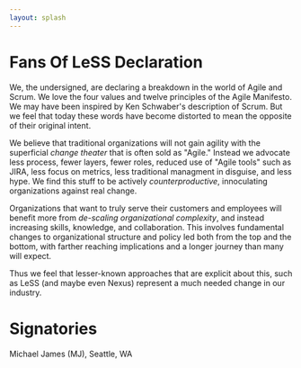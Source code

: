 ```yaml
---
layout: splash
---
```

# Fans Of LeSS Declaration

We, the undersigned, are declaring a breakdown in the world of Agile
      and Scrum. We love the four values and twelve principles of the
      Agile Manifesto. We may have been inspired by Ken Schwaber's
      description of Scrum.  But we feel that today these
      words have become distorted to mean the opposite of their
      original intent.

We believe that traditional
organizations will not gain agility with the superficial _change theater_ that
is often sold as "Agile."   Instead we advocate less process, fewer layers,
fewer roles, reduced use of "Agile tools" such as JIRA, less focus on
metrics, less traditional managment in disguise, and less 
hype.  We find this stuff to be actively
_counterproductive_, innoculating organizations against real change.

Organizations that want to truly serve their customers and employees
will benefit more from _de-scaling organizational complexity_, and
instead increasing skills, knowledge, and collaboration.  This
involves fundamental changes to organizational structure and policy
led both from the top and the bottom, with farther reaching
implications and a longer journey than many will expect. 

Thus we feel that lesser-known approaches that are explicit about this, such
as LeSS (and maybe even Nexus) represent a much needed change in our
industry. 

# Signatories
Michael James (MJ), Seattle, WA

